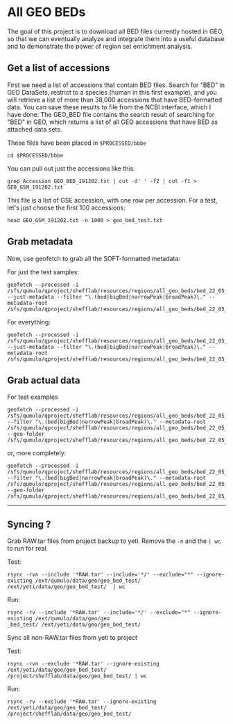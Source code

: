 # All GEO BEDs

The goal of this project is to download all BED files currently hosted in GEO, so that we can eventually analyze and integrate them into a useful database and to demonstrate the power of region set enrichment analysis.

## Get a list of accessions

First we need a list of accessions that contain BED files. Search for "BED" in GEO DataSets, restrict to a species (human in this first example), and you will retrieve a list of more than 38,000 accessions that have BED-formatted data. You can save these results to file from the NCBI interface, which I have done: The GEO_BED file contains the search result of searching for "BED" in GEO, which returns a list of all GEO accessions that have BED as attached data sets.

These files have been placed in `$PROCESSED/bbbe`

```
cd $PROCESSED/bbbe
```

You can pull out just the accessions like this:

```
grep Accession GEO_BED_191202.txt | cut -d' ' -f2 | cut -f1 > GEO_GSM_191202.txt
```

This file is a list of GSE accession, with one row per accession. For a test, let's just choose the first 100 accessions:

```
head GEO_GSM_191202.txt -n 1000 > geo_bed_test.txt
```



## Grab metadata

Now, use geofetch to grab all the SOFT-formatted metadata:

For just the test samples:

```
geofetch --processed -i /sfs/qumulo/qproject/shefflab/resources/regions/all_geo_beds/bed_22_05_27/geoacc_small.txt --just-metadata --filter "\.(bed|bigBed|narrowPeak|broadPeak)\." --metadata-root /sfs/qumulo/qproject/shefflab/resources/regions/all_geo_beds/bed_22_05_27/data/metadata 
```

For everything:

```
geofetch --processed -i  /sfs/qumulo/qproject/shefflab/resources/regions/all_geo_beds/bed_22_05_27/geoacc_human.txt --just-metadata --filter "\.(bed|bigBed|narrowPeak|broadPeak)\." --metadata-root /sfs/qumulo/qproject/shefflab/resources/regions/all_geo_beds/bed_22_05_27/data/metadata
```

## Grab actual data

For test examples

```
geofetch --processed -i /sfs/qumulo/qproject/shefflab/resources/regions/all_geo_beds/bed_22_05_27/geoacc_small.txt --filter "\.(bed|bigBed|narrowPeak|broadPeak)\." --metadata-root /sfs/qumulo/qproject/shefflab/resources/regions/all_geo_beds/bed_22_05_27/data/metadata --geo-folder /sfs/qumulo/qproject/shefflab/resources/regions/all_geo_beds/bed_22_05_27/data/data
```


or, more completely:

```
geofetch --processed -i /sfs/qumulo/qproject/shefflab/resources/regions/all_geo_beds/bed_22_05_27/geoacc_human.txt --filter "\.(bed|bigBed|narrowPeak|broadPeak)\." --metadata-root /sfs/qumulo/qproject/shefflab/resources/regions/all_geo_beds/bed_22_05_27/data/metadata --geo-folder /sfs/qumulo/qproject/shefflab/resources/regions/all_geo_beds/bed_22_05_27/data/data
```


___
## Syncing ?

Grab RAW.tar files from project backup to yeti. Remove the `-n` and the `| wc` to run for real.

Test:
```
rsync -rvn --include '*RAW.tar' --include='*/' --exclude="*" --ignore-existing /ext/qumulo/data/geo/geo_bed_test/ /ext/yeti/data/geo/geo_bed_test/  | wc
```

Run:
```
rsync -rv --include '*RAW.tar' --include='*/' --exclude="*" --ignore-existing /ext/qumulo/data/geo/geo
_bed_test/ /ext/yeti/data/geo/geo_bed_test/
```

Sync all non-RAW.tar files from yeti to project

Test:
```
rsync -rvn --exclude '*RAW.tar' --ignore-existing /ext/yeti/data/geo/geo_bed_test/ /project/shefflab/data/geo/geo_bed_test/ | wc
```

Run:
```
rsync -rv --exclude '*RAW.tar' --ignore-existing /ext/yeti/data/geo/geo_bed_test/ /project/shefflab/data/geo/geo_bed_test/
```

